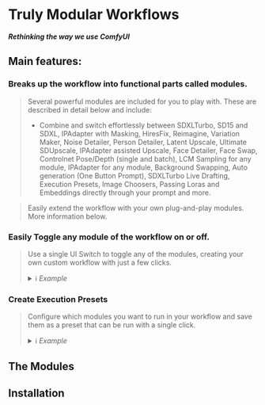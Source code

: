 # Truly Modular Workflows

**_Rethinking the way we use ComfyUI_**

## Main features:
### Breaks up the workflow into functional parts called modules.

> Several powerful modules are included for you to play with. These are described in detail below and include:
> - Combine and switch effortlessly between SDXLTurbo, SD15 and SDXL, IPAdapter with Masking, HiresFix, Reimagine, Variation Maker, Noise Detailer, Person Detailer, Latent Upscale, Ultimate SDUpscale, IPAdapter assisted Upscale, Face Detailer, Face Swap, Controlnet Pose/Depth (single and batch), LCM Sampling for any module, IPAdapter for any module, Background Swapping, Auto generation (One Button Prompt), SDXLTurbo Live Drafting, Execution Presets, Image Choosers, Passing Loras and Embeddings directly through your prompt and more.

> Easily extend the workflow with your own plug-and-play modules. More information below.

### Easily Toggle any module of the workflow on or off.

> Use a single UI Switch to toggle any of the modules, creating your own custom workflow with just a few clicks.
> <details>
> <summary>ℹ️ <i>Example</i></summary>
> 
> ![Context Node](documentation/images/teaser_switch.jpg)
> 
> </details>


### Create Execution Presets
> Configure which modules you want to run in your workflow and save them as a preset that can be run with a single click.
> <details>
> <summary>ℹ️ <i>Example</i></summary>
> 
> ![Context Node](documentation/images/teaser_presets.jpg)
> 
> </details>

## The Modules

## Installation